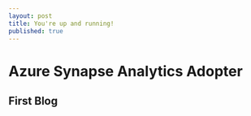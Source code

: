 ```yaml
---
layout: post
title: You're up and running!
published: true
---
```


# Azure Synapse Analytics Adopter 

## First Blog

